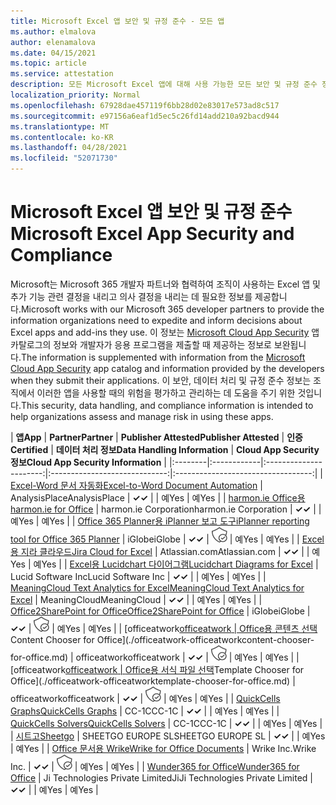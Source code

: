 ```yaml
---
title: Microsoft Excel 앱 보안 및 규정 준수 - 모든 앱
ms.author: elmalova
author: elenamalova
ms.date: 04/15/2021
ms.topic: article
ms.service: attestation
description: 모든 Microsoft Excel 앱에 대해 사용 가능한 모든 보안 및 규정 준수 정보입니다.
localization_priority: Normal
ms.openlocfilehash: 67928dae457119f6bb28d02e83017e573ad8c517
ms.sourcegitcommit: e97156a6eaf1d5ec5c26fd14add210a92bacd944
ms.translationtype: MT
ms.contentlocale: ko-KR
ms.lasthandoff: 04/28/2021
ms.locfileid: "52071730"
---
```

# <a name="microsoft-excel-app-security-and-compliance"></a><span data-ttu-id="a1d20-103">Microsoft Excel 앱 보안 및 규정 준수</span><span class="sxs-lookup"><span data-stu-id="a1d20-103">Microsoft Excel App Security and Compliance</span></span>

<span data-ttu-id="a1d20-104">Microsoft는 Microsoft 365 개발자 파트너와 협력하여 조직이 사용하는 Excel 앱 및 추가 기능 관련 결정을 내리고 의사 결정을 내리는 데 필요한 정보를 제공합니다.</span><span class="sxs-lookup"><span data-stu-id="a1d20-104">Microsoft works with our Microsoft 365 developer partners to provide the information organizations need to expedite and inform decisions about Excel apps and add-ins they use.</span></span> <span data-ttu-id="a1d20-105">이 정보는 [Microsoft Cloud App Security](https://www.microsoft.com/en-us/enterprise-mobility-security/cloud-app-security) 앱 카탈로그의 정보와 개발자가 응용 프로그램을 제출할 때 제공하는 정보로 보완됩니다.</span><span class="sxs-lookup"><span data-stu-id="a1d20-105">The information is supplemented with information from the [Microsoft Cloud App Security](https://www.microsoft.com/en-us/enterprise-mobility-security/cloud-app-security) app catalog and information provided by the developers when they submit their applications.</span></span> <span data-ttu-id="a1d20-106">이 보안, 데이터 처리 및 규정 준수 정보는 조직에서 이러한 앱을 사용할 때의 위험을 평가하고 관리하는 데 도움을 주기 위한 것입니다.</span><span class="sxs-lookup"><span data-stu-id="a1d20-106">This security, data handling, and compliance information is intended to help organizations assess and manage risk in using these apps.</span></span>

| <span data-ttu-id="a1d20-107">**앱**</span><span class="sxs-lookup"><span data-stu-id="a1d20-107">**App**</span></span> | <span data-ttu-id="a1d20-108">**Partner**</span><span class="sxs-lookup"><span data-stu-id="a1d20-108">**Partner**</span></span> | <span data-ttu-id="a1d20-109">**Publisher Attested**</span><span class="sxs-lookup"><span data-stu-id="a1d20-109">**Publisher Attested**</span></span> | <span data-ttu-id="a1d20-110">**인증**</span><span class="sxs-lookup"><span data-stu-id="a1d20-110">**Certified**</span></span> | <span data-ttu-id="a1d20-111">**데이터 처리 정보**</span><span class="sxs-lookup"><span data-stu-id="a1d20-111">**Data Handling Information**</span></span> | <span data-ttu-id="a1d20-112">**Cloud App Security 정보**</span><span class="sxs-lookup"><span data-stu-id="a1d20-112">**Cloud App Security Information**</span></span> |
|:--------|:------------|:----------------------:|:-----------------------------:|:----------------------------------:|
| [<span data-ttu-id="a1d20-113">Excel-Word 문서 자동화</span><span class="sxs-lookup"><span data-stu-id="a1d20-113">Excel-to-Word Document Automation</span></span>](./analysisplace-excel-to-word-document-automation.md) | <span data-ttu-id="a1d20-114">AnalysisPlace</span><span class="sxs-lookup"><span data-stu-id="a1d20-114">AnalysisPlace</span></span> | <span data-ttu-id="a1d20-115">**✓**</span><span class="sxs-lookup"><span data-stu-id="a1d20-115">**✓**</span></span> |  | <span data-ttu-id="a1d20-116">예</span><span class="sxs-lookup"><span data-stu-id="a1d20-116">Yes</span></span> | <span data-ttu-id="a1d20-117">예</span><span class="sxs-lookup"><span data-stu-id="a1d20-117">Yes</span></span> |
| [<span data-ttu-id="a1d20-118">harmon.ie Office용</span><span class="sxs-lookup"><span data-stu-id="a1d20-118">harmon.ie for Office</span></span>](./harmonie-corporation-for-office.md) | <span data-ttu-id="a1d20-119">harmon.ie Corporation</span><span class="sxs-lookup"><span data-stu-id="a1d20-119">harmon.ie Corporation</span></span> | <span data-ttu-id="a1d20-120">**✓**</span><span class="sxs-lookup"><span data-stu-id="a1d20-120">**✓**</span></span> |  | <span data-ttu-id="a1d20-121">예</span><span class="sxs-lookup"><span data-stu-id="a1d20-121">Yes</span></span> | <span data-ttu-id="a1d20-122">예</span><span class="sxs-lookup"><span data-stu-id="a1d20-122">Yes</span></span> |
| [<span data-ttu-id="a1d20-123">Office 365 Planner용 iPlanner 보고 도구</span><span class="sxs-lookup"><span data-stu-id="a1d20-123">iPlanner reporting tool for Office 365 Planner</span></span>](./iglobe-iplanner-reporting-tool-for-office-365-planner.md) | <span data-ttu-id="a1d20-124">iGlobe</span><span class="sxs-lookup"><span data-stu-id="a1d20-124">iGlobe</span></span> | <span data-ttu-id="a1d20-125">**✓**</span><span class="sxs-lookup"><span data-stu-id="a1d20-125">**✓**</span></span> | <img alt="Certified application badge" src="../media/certified-badge.png" height="25" width="25" /> | <span data-ttu-id="a1d20-126">예</span><span class="sxs-lookup"><span data-stu-id="a1d20-126">Yes</span></span> | <span data-ttu-id="a1d20-127">예</span><span class="sxs-lookup"><span data-stu-id="a1d20-127">Yes</span></span> |
| [<span data-ttu-id="a1d20-128">Excel용 지라 클라우드</span><span class="sxs-lookup"><span data-stu-id="a1d20-128">Jira Cloud for Excel</span></span>](./atlassiancom-jira-cloud-for-excel.md) | <span data-ttu-id="a1d20-129">Atlassian.com</span><span class="sxs-lookup"><span data-stu-id="a1d20-129">Atlassian.com</span></span> | <span data-ttu-id="a1d20-130">**✓**</span><span class="sxs-lookup"><span data-stu-id="a1d20-130">**✓**</span></span> |  | <span data-ttu-id="a1d20-131">예</span><span class="sxs-lookup"><span data-stu-id="a1d20-131">Yes</span></span> | <span data-ttu-id="a1d20-132">예</span><span class="sxs-lookup"><span data-stu-id="a1d20-132">Yes</span></span> |
| [<span data-ttu-id="a1d20-133">Excel용 Lucidchart 다이어그램</span><span class="sxs-lookup"><span data-stu-id="a1d20-133">Lucidchart Diagrams for Excel</span></span>](./lucid-software-inc-lucidchart-diagrams-for-excel.md) | <span data-ttu-id="a1d20-134">Lucid Software Inc</span><span class="sxs-lookup"><span data-stu-id="a1d20-134">Lucid Software Inc</span></span> | <span data-ttu-id="a1d20-135">**✓**</span><span class="sxs-lookup"><span data-stu-id="a1d20-135">**✓**</span></span> |  | <span data-ttu-id="a1d20-136">예</span><span class="sxs-lookup"><span data-stu-id="a1d20-136">Yes</span></span> | <span data-ttu-id="a1d20-137">예</span><span class="sxs-lookup"><span data-stu-id="a1d20-137">Yes</span></span> |
| [<span data-ttu-id="a1d20-138">MeaningCloud Text Analytics for Excel</span><span class="sxs-lookup"><span data-stu-id="a1d20-138">MeaningCloud Text Analytics for Excel</span></span>](./meaningcloud-text-analytics-for-excel.md) | <span data-ttu-id="a1d20-139">MeaningCloud</span><span class="sxs-lookup"><span data-stu-id="a1d20-139">MeaningCloud</span></span> | <span data-ttu-id="a1d20-140">**✓**</span><span class="sxs-lookup"><span data-stu-id="a1d20-140">**✓**</span></span> |  | <span data-ttu-id="a1d20-141">예</span><span class="sxs-lookup"><span data-stu-id="a1d20-141">Yes</span></span> | <span data-ttu-id="a1d20-142">예</span><span class="sxs-lookup"><span data-stu-id="a1d20-142">Yes</span></span> |
| [<span data-ttu-id="a1d20-143">Office2SharePoint for Office</span><span class="sxs-lookup"><span data-stu-id="a1d20-143">Office2SharePoint for Office</span></span>](./iglobe-office2sharepoint-for-office.md) | <span data-ttu-id="a1d20-144">iGlobe</span><span class="sxs-lookup"><span data-stu-id="a1d20-144">iGlobe</span></span> | <span data-ttu-id="a1d20-145">**✓**</span><span class="sxs-lookup"><span data-stu-id="a1d20-145">**✓**</span></span> | <img alt="Certified application badge" src="../media/certified-badge.png" height="25" width="25" /> | <span data-ttu-id="a1d20-146">예</span><span class="sxs-lookup"><span data-stu-id="a1d20-146">Yes</span></span> | <span data-ttu-id="a1d20-147">예</span><span class="sxs-lookup"><span data-stu-id="a1d20-147">Yes</span></span> |
| <span data-ttu-id="a1d20-148">[officeatwork</span><span class="sxs-lookup"><span data-stu-id="a1d20-148">[officeatwork</span></span> | <span data-ttu-id="a1d20-149">Office용 콘텐츠 선택](./officeatwork-officeatworkcontent-chooser-for-office.md)</span><span class="sxs-lookup"><span data-stu-id="a1d20-149">Content Chooser for Office](./officeatwork-officeatworkcontent-chooser-for-office.md)</span></span> | <span data-ttu-id="a1d20-150">officeatwork</span><span class="sxs-lookup"><span data-stu-id="a1d20-150">officeatwork</span></span> | <span data-ttu-id="a1d20-151">**✓**</span><span class="sxs-lookup"><span data-stu-id="a1d20-151">**✓**</span></span> | <img alt="Certified application badge" src="../media/certified-badge.png" height="25" width="25" /> | <span data-ttu-id="a1d20-152">예</span><span class="sxs-lookup"><span data-stu-id="a1d20-152">Yes</span></span> | <span data-ttu-id="a1d20-153">예</span><span class="sxs-lookup"><span data-stu-id="a1d20-153">Yes</span></span> |
| <span data-ttu-id="a1d20-154">[officeatwork</span><span class="sxs-lookup"><span data-stu-id="a1d20-154">[officeatwork</span></span> | <span data-ttu-id="a1d20-155">Office용 서식 파일 선택](./officeatwork-officeatworktemplate-chooser-for-office.md)</span><span class="sxs-lookup"><span data-stu-id="a1d20-155">Template Chooser for Office](./officeatwork-officeatworktemplate-chooser-for-office.md)</span></span> | <span data-ttu-id="a1d20-156">officeatwork</span><span class="sxs-lookup"><span data-stu-id="a1d20-156">officeatwork</span></span> | <span data-ttu-id="a1d20-157">**✓**</span><span class="sxs-lookup"><span data-stu-id="a1d20-157">**✓**</span></span> | <img alt="Certified application badge" src="../media/certified-badge.png" height="25" width="25" /> | <span data-ttu-id="a1d20-158">예</span><span class="sxs-lookup"><span data-stu-id="a1d20-158">Yes</span></span> | <span data-ttu-id="a1d20-159">예</span><span class="sxs-lookup"><span data-stu-id="a1d20-159">Yes</span></span> |
| [<span data-ttu-id="a1d20-160">QuickCells Graphs</span><span class="sxs-lookup"><span data-stu-id="a1d20-160">QuickCells Graphs</span></span>](./cc-1c-quickcells-graphs.md) | <span data-ttu-id="a1d20-161">CC-1C</span><span class="sxs-lookup"><span data-stu-id="a1d20-161">CC-1C</span></span> | <span data-ttu-id="a1d20-162">**✓**</span><span class="sxs-lookup"><span data-stu-id="a1d20-162">**✓**</span></span> |  | <span data-ttu-id="a1d20-163">예</span><span class="sxs-lookup"><span data-stu-id="a1d20-163">Yes</span></span> | <span data-ttu-id="a1d20-164">예</span><span class="sxs-lookup"><span data-stu-id="a1d20-164">Yes</span></span> |
| [<span data-ttu-id="a1d20-165">QuickCells Solvers</span><span class="sxs-lookup"><span data-stu-id="a1d20-165">QuickCells Solvers</span></span>](./cc-1c-quickcells-solvers.md) | <span data-ttu-id="a1d20-166">CC-1C</span><span class="sxs-lookup"><span data-stu-id="a1d20-166">CC-1C</span></span> | <span data-ttu-id="a1d20-167">**✓**</span><span class="sxs-lookup"><span data-stu-id="a1d20-167">**✓**</span></span> |  | <span data-ttu-id="a1d20-168">예</span><span class="sxs-lookup"><span data-stu-id="a1d20-168">Yes</span></span> | <span data-ttu-id="a1d20-169">예</span><span class="sxs-lookup"><span data-stu-id="a1d20-169">Yes</span></span> |
| [<span data-ttu-id="a1d20-170">시트고</span><span class="sxs-lookup"><span data-stu-id="a1d20-170">Sheetgo</span></span>](./sheetgo-europe-sl.md) | <span data-ttu-id="a1d20-171">SHEETGO EUROPE SL</span><span class="sxs-lookup"><span data-stu-id="a1d20-171">SHEETGO EUROPE SL</span></span> | <span data-ttu-id="a1d20-172">**✓**</span><span class="sxs-lookup"><span data-stu-id="a1d20-172">**✓**</span></span> |  | <span data-ttu-id="a1d20-173">예</span><span class="sxs-lookup"><span data-stu-id="a1d20-173">Yes</span></span> | <span data-ttu-id="a1d20-174">예</span><span class="sxs-lookup"><span data-stu-id="a1d20-174">Yes</span></span> |
| [<span data-ttu-id="a1d20-175">Office 문서용 Wrike</span><span class="sxs-lookup"><span data-stu-id="a1d20-175">Wrike for Office Documents</span></span>](./wrike-inc-for-office-documents.md) | <span data-ttu-id="a1d20-176">Wrike Inc.</span><span class="sxs-lookup"><span data-stu-id="a1d20-176">Wrike Inc.</span></span> | <span data-ttu-id="a1d20-177">**✓**</span><span class="sxs-lookup"><span data-stu-id="a1d20-177">**✓**</span></span> | <img alt="Certified application badge" src="../media/certified-badge.png" height="25" width="25" /> | <span data-ttu-id="a1d20-178">예</span><span class="sxs-lookup"><span data-stu-id="a1d20-178">Yes</span></span> | <span data-ttu-id="a1d20-179">예</span><span class="sxs-lookup"><span data-stu-id="a1d20-179">Yes</span></span> |
| [<span data-ttu-id="a1d20-180">Wunder365 for Office</span><span class="sxs-lookup"><span data-stu-id="a1d20-180">Wunder365 for Office</span></span>](./jiji-technologies-private-limited-wunder365-for-office.md) | <span data-ttu-id="a1d20-181">Ji Technologies Private Limited</span><span class="sxs-lookup"><span data-stu-id="a1d20-181">JiJi Technologies Private Limited</span></span> | <span data-ttu-id="a1d20-182">**✓**</span><span class="sxs-lookup"><span data-stu-id="a1d20-182">**✓**</span></span> |  | <span data-ttu-id="a1d20-183">예</span><span class="sxs-lookup"><span data-stu-id="a1d20-183">Yes</span></span> | <span data-ttu-id="a1d20-184">예</span><span class="sxs-lookup"><span data-stu-id="a1d20-184">Yes</span></span> |
